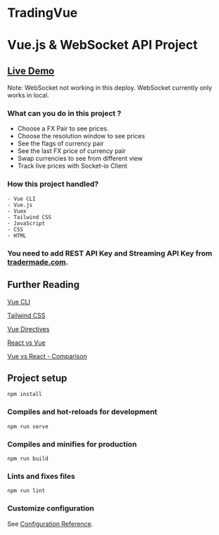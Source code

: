 # TradingVue

# Vue.js & WebSocket API Project

## [Live Demo](https://tradingvue.vercel.app/)
Note: WebSocket not working in this deploy. WebSocket currently only works in local.
### What can you do in this project ?

- Choose a FX Pair to see prices.
- Choose the resolution window to see prices
- See the flags of currency pair
- See the last FX price of currency pair
- Swap currencies to see from different view
- Track live prices with Socket-io Client

### How this project handled?

    - Vue CLI
    - Vue.js
    - Vuex
    - Tailwind CSS
    - JavaScript
    - CSS
    - HTML

### You need to add REST API Key and Streaming API Key from [tradermade.com](https://tradermade.com/).
## Further Reading

[Vue CLI](https://cli.vuejs.org/config/)

[Tailwind CSS](https://tailwindcss.com/)

[Vue Directives](https://flaviocopes.com/vue-directives/)

[React vs Vue](https://www.mindk.com/blog/react-vs-vue/)

[Vue vs React - Comparison](https://fulcrum.rocks/blog/vue-vs-react-comparison/)

## Project setup

```
npm install
```

### Compiles and hot-reloads for development

```
npm run serve
```

### Compiles and minifies for production

```
npm run build
```

### Lints and fixes files

```
npm run lint
```

### Customize configuration

See [Configuration Reference](https://cli.vuejs.org/config/).
